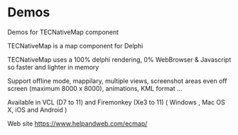 # Demos
 Demos for TECNativeMap component

TECNativeMap is a map component for Delphi

TECNativeMap uses a 100% delphi rendering, 0% WebBrowser & Javascript so faster and lighter in memory

Support offline mode, mappilary, multiple views, screenshot areas even off screen (maximum 8000 x 8000), animations, KML format ...

Available in VCL (D7 to 11) and Firemonkey (Xe3 to 11) ( Windows , Mac OS X, iOS and Android )

Web site https://www.helpandweb.com/ecmap/
